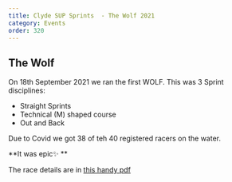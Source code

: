 ```yaml
---
title: Clyde SUP Sprints  - The Wolf 2021
category: Events
order: 320
---
```


## The Wolf
On 18th September 2021 we ran the first WOLF. 
This was 3 Sprint disciplines:
 - Straight Sprints
 - Technical (M)  shaped course
 - Out and Back

Due to Covid we got 38 of teh 40 registered racers on the water. 

**It was epic✨ **

The race details are  in  [this handy pdf](/clyde/files/wolf2021.pdf)

